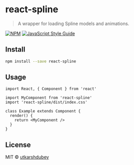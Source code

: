 # react-spline

> A wrapper for loading Spline models and animations.

[![NPM](https://img.shields.io/npm/v/react-spline.svg)](https://www.npmjs.com/package/react-spline) [![JavaScript Style Guide](https://img.shields.io/badge/code_style-standard-brightgreen.svg)](https://standardjs.com)

## Install

```bash
npm install --save react-spline
```

## Usage

```tsx
import React, { Component } from 'react'

import MyComponent from 'react-spline'
import 'react-spline/dist/index.css'

class Example extends Component {
  render() {
    return <MyComponent />
  }
}
```

## License

MIT © [utkarshdubey](https://github.com/utkarshdubey)
